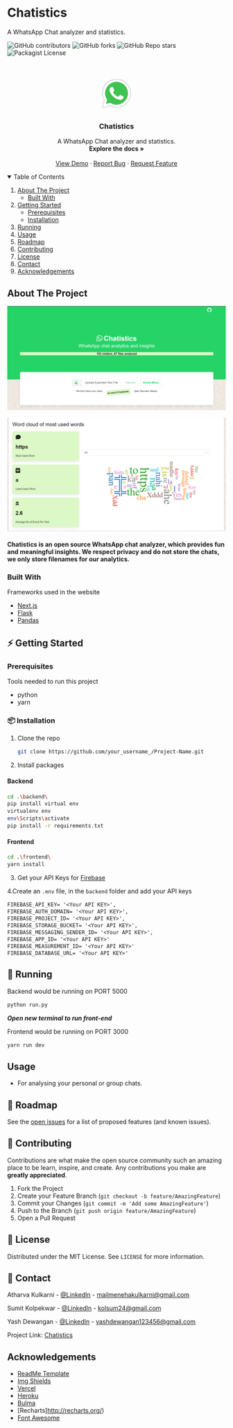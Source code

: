 # Chatistics
A WhatsApp Chat analyzer and statistics. 

![GitHub contributors](https://img.shields.io/github/contributors/SkSumit/Chatistics?style=flat-square)
![GitHub forks](https://img.shields.io/github/forks/SkSumit/Chatistics?style=flat-square)
![GitHub Repo stars](https://img.shields.io/github/stars/SkSumit/Chatistics?style=flat-square)
![Packagist License](https://img.shields.io/packagist/l/SkSumit/Chatistics?style=flat-square)




<!-- PROJECT LOGO -->
<br />
<p align="center">
  <a >
    <img src="images/icons8-whatsapp.gif" alt="Logo" width="80" height="80">
  </a>

  <h3 align="center">Chatistics</h3>

  <p align="center">
   A WhatsApp Chat analyzer and statistics. 
    <br />
    <a ><strong>Explore the docs »</strong></a>
    <br />
    <br />
    <a href="https://chatistics.vercel.app/">View Demo</a>
    ·
    <a href="https://github.com/SkSumit/Chatistics/issues">Report Bug</a>
    ·
    <a href="https://github.com/SkSumit/Chatistics/issues">Request Feature</a>
  </p>
</p>



<!-- TABLE OF CONTENTS -->
<details open="open">
  <summary>Table of Contents</summary>
  <ol>
    <li>
      <a href="#about-the-project">About The Project</a>
      <ul>
        <li><a href="#built-with">Built With</a></li>
      </ul>
    </li>
    <li>
      <a href="#getting-started">Getting Started</a>
      <ul>
        <li><a href="#prerequisites">Prerequisites</a></li>
        <li><a href="#installation">Installation</a></li>
      </ul>
    </li>
    <li><a href="#running">Running</a></li>
    <li><a href="#usage">Usage</a></li>
    <li><a href="#roadmap">Roadmap</a></li>
    <li><a href="#contributing">Contributing</a></li>
    <li><a href="#license">License</a></li>
    <li><a href="#contact">Contact</a></li>
    <li><a href="#acknowledgements">Acknowledgements</a></li>
  </ol>
</details>



<!-- ABOUT THE PROJECT -->
## About The Project

[![product-screenshot]](https://chatistics.vercel.app/)

[![product-screenshot1]](https://chatistics.vercel.app/)

#### Chatistics is an open source WhatsApp chat analyzer, which provides fun and meaningful insights. We respect privacy and do not store the chats, we only store filenames for our analytics.

### Built With

Frameworks used in the website
* [Next.js](https://nextjs.org/)
* [Flask](https://flask.palletsprojects.com/en/1.1.x)
* [Pandas](https://pandas.pydata.org/)



<!-- GETTING STARTED -->
##  ⚡️ Getting Started


### Prerequisites

Tools needed to run this project
* python
* yarn 
  
###  📦 Installation

1. Clone the repo
   ```sh
   git clone https://github.com/your_username_/Project-Name.git
   ```
2. Install packages

#### Backend

```bash
cd .\backend\
pip install virtual env
virtualenv env
env\Scripts\activate
pip install -r requirements.txt
```

#### Frontend

```bash
cd .\frontend\
yarn install
```   
3. Get your API Keys for [Firebase](https://firebase.google.com/)
 
4.Create an `.env` file, in the `backend` folder and add your API keys
  ```PY
  FIREBASE_API_KEY= '<Your API KEY>',
  FIREBASE_AUTH_DOMAIN= '<Your API KEY>',
  FIREBASE_PROJECT_ID= '<Your API KEY>',
  FIREBASE_STORAGE_BUCKET= '<Your API KEY>',
  FIREBASE_MESSAGING_SENDER_ID= '<Your API KEY>',
  FIREBASE_APP_ID= '<Your API KEY>'
  FIREBASE_MEASUREMENT_ID= '<Your API KEY>'
  FIREBASE_DATABASE_URL= '<Your API KEY>'
  ```

<!-- USAGE EXAMPLES -->
## 🐎 Running

Backend would be running on PORT 5000

```bash
python run.py
```
 ***Open new terminal to run front-end***

Frontend would be running on PORT 3000

```bash
yarn run dev
```


## Usage

* For analysing your personal or group chats.



<!-- ROADMAP -->
## 🚧 Roadmap

See the [open issues](https://github.com/SkSumit/Chatistics/issues) for a list of proposed features (and known issues).



<!-- CONTRIBUTING -->
## 🔧 Contributing

Contributions are what make the open source community such an amazing place to be learn, inspire, and create. Any contributions you make are **greatly appreciated**.

1. Fork the Project
2. Create your Feature Branch (`git checkout -b feature/AmazingFeature`)
3. Commit your Changes (`git commit -m 'Add some AmazingFeature'`)
4. Push to the Branch (`git push origin feature/AmazingFeature`)
5. Open a Pull Request



<!-- LICENSE -->
## 📄 License

Distributed under the MIT License. See `LICENSE` for more information.



<!-- CONTACT -->
## 🤙 Contact

Atharva Kulkarni - [@LinkedIn](https://www.linkedin.com/in/atharva-kulkarni-b119b7195/) - mailmenehakulkarni@gmail.com

Sumit Kolpekwar - [@LinkedIn](https://www.linkedin.com/in/sumitkolpekwar/) - kolsum24@gmail.com

Yash Dewangan - [@LinkedIn](https://www.linkedin.com/in/yash-dewangan-903346132/) - yashdewangan123456@gmail.com

Project Link: [Chatistics](https://github.com/SkSumit/Chatistics/tree/main)



<!-- ACKNOWLEDGEMENTS -->
## Acknowledgements
* [ReadMe Template](https://github.com/othneildrew/Best-README-Template)
* [Img Shields](https://shields.io)
* [Vercel](https://vercel.com/)
* [Heroku](https://heroku.com/)
* [Bulma](http://bulma.io/)
* [Recharts]http://recharts.org/)
* [Font Awesome](https://fontawesome.com)




[product-screenshot]: images/primarypage.png
[product-screenshot1]: images/wordcloud.png
